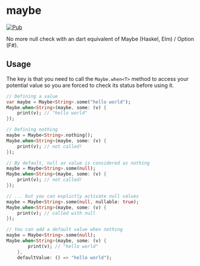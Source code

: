 # maybe

[![Pub](https://img.shields.io/pub/v/maybe.svg)](https://pub.dartlang.org/packages/maybe)

No more null check with an dart equivalent of Maybe (Haskel, Elm) / Option (F#).

## Usage

The key is that you need to call the `Maybe.when<T>` method to access your potential value so you are forced to check its status before using it.

```dart
// Defining a value
var maybe = Maybe<String>.some("hello world");
Maybe.when<String>(maybe, some: (v) {
    print(v); // "hello world"
});

// Defining nothing
maybe = Maybe<String>.nothing();
Maybe.when<String>(maybe, some: (v) {
    print(v); // not called!
});

// By default, null as value is considered as nothing
maybe = Maybe<String>.some(null);
Maybe.when<String>(maybe, some: (v) {
    print(v); // not called!
});

// ... but you can explictly activate null values
maybe = Maybe<String>.some(null, nullable: true);
Maybe.when<String>(maybe, some: (v) {
    print(v); // called with null
});

// You can add a default value when nothing
maybe = Maybe<String>.some(null);
Maybe.when<String>(maybe, some: (v) {
        print(v); // "hello world"
    }, 
    defaultValue: () => "hello world");
```